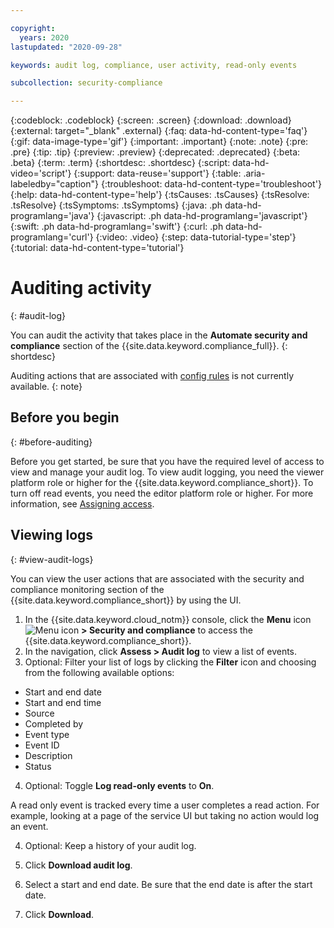 ```yaml
---

copyright:
  years: 2020
lastupdated: "2020-09-28"

keywords: audit log, compliance, user activity, read-only events

subcollection: security-compliance

---
```


{:codeblock: .codeblock}
{:screen: .screen}
{:download: .download}
{:external: target="_blank" .external}
{:faq: data-hd-content-type='faq'}
{:gif: data-image-type='gif'}
{:important: .important}
{:note: .note}
{:pre: .pre}
{:tip: .tip}
{:preview: .preview}
{:deprecated: .deprecated}
{:beta: .beta}
{:term: .term}
{:shortdesc: .shortdesc}
{:script: data-hd-video='script'}
{:support: data-reuse='support'}
{:table: .aria-labeledby="caption"}
{:troubleshoot: data-hd-content-type='troubleshoot'}
{:help: data-hd-content-type='help'}
{:tsCauses: .tsCauses}
{:tsResolve: .tsResolve}
{:tsSymptoms: .tsSymptoms}
{:java: .ph data-hd-programlang='java'}
{:javascript: .ph data-hd-programlang='javascript'}
{:swift: .ph data-hd-programlang='swift'}
{:curl: .ph data-hd-programlang='curl'}
{:video: .video}
{:step: data-tutorial-type='step'}
{:tutorial: data-hd-content-type='tutorial'}


# Auditing activity
{: #audit-log}

You can audit the activity that takes place in the **Automate security and compliance** section of the {{site.data.keyword.compliance_full}}.
{: shortdesc}

Auditing actions that are associated with [config rules](/docs/security-compliance?topic=security-compliance-rules) is not currently available.
{: note}

## Before you begin
{: #before-auditing}

Before you get started, be sure that you have the required level of access to view and manage your audit log. To view audit logging, you need the viewer platform role or higher for the {{site.data.keyword.compliance_short}}. To turn off read events, you need the editor platform role or higher. For more information, see [Assigning access](/docs/security-compliance?topic=security-compliance-access-management).



## Viewing logs
{: #view-audit-logs}

You can view the user actions that are associated with the security and compliance monitoring section of the {{site.data.keyword.compliance_short}} by using the UI.

1. In the {{site.data.keyword.cloud_notm}} console, click the **Menu** icon ![Menu icon](../icons/icon_hamburger.svg) **> Security and compliance** to access the {{site.data.keyword.compliance_short}}.
2. In the navigation, click **Assess > Audit log** to view a list of events. 
3. Optional: Filter your list of logs by clicking the **Filter** icon and choosing from the following available options:

  * Start and end date
  * Start and end time
  * Source
  * Completed by
  * Event type
  * Event ID
  * Description
  * Status

4. Optional: Toggle **Log read-only events** to **On**.
    
  A read only event is tracked every time a user completes a read action. For example, looking at a page of the service UI but taking no action would log an event.

4. Optional: Keep a history of your audit log.

  1. Click **Download audit log**.
  2. Select a start and end date. Be sure that the end date is after the start date.
  3. Click **Download**.

